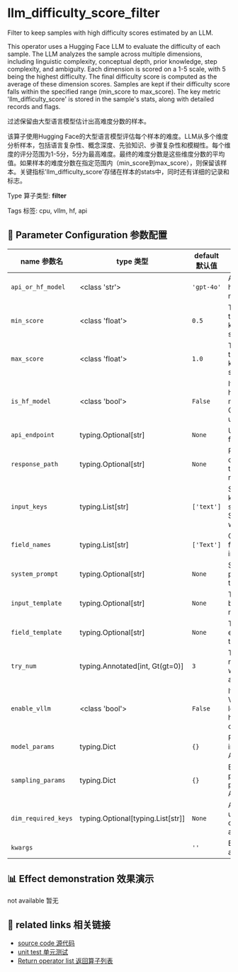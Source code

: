 # llm_difficulty_score_filter

Filter to keep samples with high difficulty scores estimated by an LLM.

This operator uses a Hugging Face LLM to evaluate the difficulty of each sample. The LLM analyzes the sample across multiple dimensions, including linguistic complexity, conceptual depth, prior knowledge, step complexity, and ambiguity. Each dimension is scored on a 1-5 scale, with 5 being the highest difficulty. The final difficulty score is computed as the average of these dimension scores. Samples are kept if their difficulty score falls within the specified range (min_score to max_score). The key metric 'llm_difficulty_score' is stored in the sample's stats, along with detailed records and flags.

过滤保留由大型语言模型估计出高难度分数的样本。

该算子使用Hugging Face的大型语言模型评估每个样本的难度。LLM从多个维度分析样本，包括语言复杂性、概念深度、先验知识、步骤复杂性和模糊性。每个维度的评分范围为1-5分，5分为最高难度。最终的难度分数是这些维度分数的平均值。如果样本的难度分数在指定范围内（min_score到max_score），则保留该样本。关键指标'llm_difficulty_score'存储在样本的stats中，同时还有详细的记录和标志。

Type 算子类型: **filter**

Tags 标签: cpu, vllm, hf, api

## 🔧 Parameter Configuration 参数配置
| name 参数名 | type 类型 | default 默认值 | desc 说明 |
|--------|------|--------|------|
| `api_or_hf_model` | <class 'str'> | `'gpt-4o'` | API or huggingface model name. |
| `min_score` | <class 'float'> | `0.5` | The min score threshold to keep the sample. |
| `max_score` | <class 'float'> | `1.0` | The max score threshold to keep the sample. |
| `is_hf_model` | <class 'bool'> | `False` | If true, use huggingface model. Otherwise, use API. |
| `api_endpoint` | typing.Optional[str] | `None` | URL endpoint for the API. |
| `response_path` | typing.Optional[str] | `None` | Path to extract content from the API response. |
| `input_keys` | typing.List[str] | `['text']` | Sub set of keys in the sample. Support data with |
| `field_names` | typing.List[str] | `['Text']` | Corresponding field names for input keys. |
| `system_prompt` | typing.Optional[str] | `None` | System prompt for the task. |
| `input_template` | typing.Optional[str] | `None` | Template for building the model input. |
| `field_template` | typing.Optional[str] | `None` | Template for each field in the prompt. |
| `try_num` | typing.Annotated[int, Gt(gt=0)] | `3` | The number of retry attempts when there is an API |
| `enable_vllm` | <class 'bool'> | `False` | If true, use VLLM for loading hugging face or |
| `model_params` | typing.Dict | `{}` | Parameters for initializing the API model. |
| `sampling_params` | typing.Dict | `{}` | Extra parameters passed to the API call. |
| `dim_required_keys` | typing.Optional[typing.List[str]] | `None` | A list of keys used to calculate the average |
| `kwargs` |  | `''` | Extra keyword arguments. |

## 📊 Effect demonstration 效果演示
not available 暂无

## 🔗 related links 相关链接
- [source code 源代码](../../../data_juicer/ops/filter/llm_difficulty_score_filter.py)
- [unit test 单元测试](../../../tests/ops/filter/test_llm_difficulty_score_filter.py)
- [Return operator list 返回算子列表](../../Operators.md)
